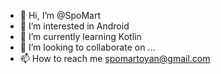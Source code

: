 - 👋 Hi, I’m @SpoMart
- 👀 I’m interested in Android 
- 🌱 I’m currently learning Kotlin
- 💞️ I’m looking to collaborate on ...
- 📫 How to reach me spomartoyan@gmail.com

<!---
SpoMart/SpoMart is a ✨ special ✨ repository because its `README.md` (this file) appears on your GitHub profile.
You can click the Preview link to take a look at your changes.
--->
